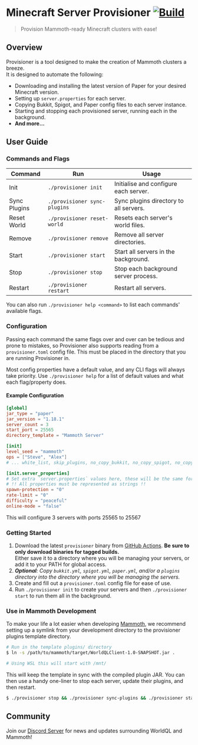 # Minecraft Server Provisioner [![Build](https://github.com/WorldQL/provisioner/actions/workflows/build.yml/badge.svg)](https://github.com/WorldQL/provisioner/actions/workflows/build.yml)
> Provision Mammoth-ready Minecraft clusters with ease!

## Overview
Provisioner is a tool designed to make the creation of Mammoth clusters a breeze.  
It is designed to automate the following:
* Downloading and installing the latest version of Paper for your desired Minecraft version.
* Setting up `server.properties` for each server.
* Copying Bukkit, Spigot, and Paper config files to each server instance.
* Starting and stopping each provisioned server, running each in the background.
* **And more...**

## User Guide
### Commands and Flags
| Command | Run | Usage |
| - | - | - |
| Init | `./provisioner init` | Initialise and configure each server. |
| Sync Plugins | `./provisioner sync-plugins` | Sync plugins directory to all servers. |
| Reset World | `./provisioner reset-world` | Resets each server's world files. |
| Remove | `./provisioner remove` | Remove all server directories. |
| Start | `./provisioner start` | Start all servers in the background. |
| Stop | `./provisioner stop` | Stop each background server process. |
| Restart | `./provisioner restart` | Restart all servers. |

You can also run `./provisioner help <command>` to list each commands' available flags.

### Configuration
Passing each command the same flags over and over can be tedious and prone to mistakes, so Provisioner also supports reading from a `provisioner.toml` config file. This must be placed in the directory that you are running Provisioner in.

Most config properties have a default value, and any CLI flags will always take priority. Use `./provisioner help` for a list of default values and what each flag/property does.

#### Example Configuration
```toml
[global]
jar_type = "paper"
jar_version = "1.18.1"
server_count = 3
start_port = 25565
directory_template = "Mammoth Server"

[init]
level_seed = "mammoth"
ops = ["Steve", "Alex"]
# ... white_list, skip_plugins, no_copy_bukkit, no_copy_spigot, no_copy_paper ...

[init.server_properties]
# Set extra `server.properties` values here, these will be the same for every server
# !! All properties must be represented as strings !!
spawn-protection = "0"
rate-limit = "0"
difficulty = "peaceful"
online-mode = "false"
```

This will configure 3 servers with ports 25565 to 25567

### Getting Started
1. Download the latest `provisioner` binary from [GitHub Actions](https://github.com/WorldQL/mc_provisioner/actions/workflows/build.yml). **Be sure to only download binaries for tagged builds.**  
  Either save it to a directory where you will be managing your servers, or add it to your PATH for global access.
2. *__Optional__: Copy `bukkit.yml`, `spigot.yml`, `paper.yml`, and/or a `plugins` directory into the directory where you will be managing the servers.*
3. Create and fill out a `provisioner.toml` config file for ease of use.
4. Run `./provisioner init` to create your servers and then `./provisioner start` to run them all in the background.

### Use in Mammoth Development
To make your life a lot easier when developing [Mammoth](https://github.com/WorldQL/mammoth), we recommend setting up a symlink from your development directory to the provisioner plugins template directory.

```sh
# Run in the template plugins/ directory
$ ln -s /path/to/mammoth/target/WorldQLClient-1.0-SNAPSHOT.jar .

# Using WSL this will start with /mnt/
```

This will keep the template in sync with the compiled plugin JAR. You can then use a handy one-liner to stop each server, update their plugins, and then restart.

```sh
$ ./provisioner stop && ./provisioner sync-plugins && ./provisioner start
```

## Community
Join our [Discord Server](https://discord.gg/tDZkXQPzEw) for news and updates surrounding WorldQL and Mammoth!
